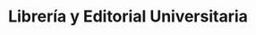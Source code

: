 ---
title: "Librería y Editorial Universitaria"
url: /santiago/libreria-y-editorial-universitaria/
shop: libros
---